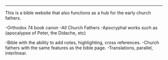 ---

This is a bible website that also functions as a hub for the early church fathers.

-Orthodox 74 book canon
-All Church Fathers
-Apocryphal works such as (apocalypse of Peter, the Didache, etc)

-Bible with the ability to add notes, highlighting, cross references.
-Church fathers with the same features as the bible page.
-Translations, parallel, interlinear.
